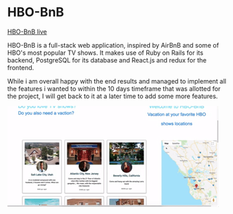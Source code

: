 # HBO-BnB
[HBO-BnB live](https://hbo-bnb.herokuapp.com/#/)

HBO-BnB is a full-stack web application, inspired by AirBnB and some of HBO's most popular TV shows. It makes use of Ruby on Rails for its backend, PostgreSQL for its database and React.js and redux for the frontend.

While i am overall happy with the end results and managed to implement all the features i wanted to within the 10 days timeframe that was allotted for the project, I will get back to it at a later time to add some more features.

![splash gif](app/assets/images/screenshots/splash-gif.gif)

